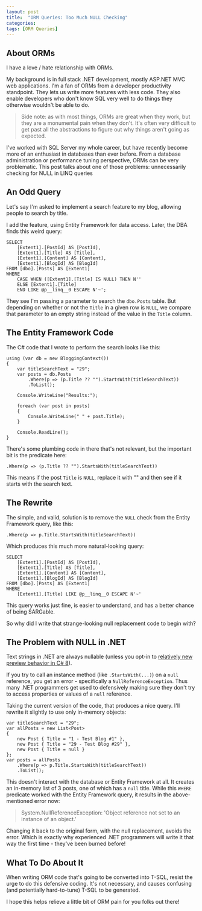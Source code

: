 ```yaml
---
layout: post
title:  "ORM Queries: Too Much NULL Checking"
categories: 
tags: [ORM Queries]
---
```


## About ORMs

I have a love / hate relationship with ORMs.  

My background is in full stack .NET development, mostly ASP.NET MVC web applications.  I'm a fan of ORMs from a developer productivity standpoint.  They lets us write more features with less code.  They also enable developers who don't know SQL very well to do things they otherwise wouldn't be able to do.

> Side note: as with most things, ORMs are great when they work, but they are a monumental pain when they don't.  It's often very difficult to get past all the abstractions to figure out why things aren't going as expected.

I've worked with SQL Server my whole career, but have recently become more of an enthusiast in databases than ever before.  From a database administration or performance tuning perspective, ORMs can be very problematic.  This post talks about one of those problems: unnecessarily checking for NULL in LINQ queries

## An Odd Query

Let's say I'm asked to implement a search feature to my blog, allowing people to search by title.

I add the feature, using Entity Framework for data access.  Later, the DBA finds this weird query:

    SELECT
        [Extent1].[PostId] AS [PostId],
        [Extent1].[Title] AS [Title],
        [Extent1].[Content] AS [Content],
        [Extent1].[BlogId] AS [BlogId]
    FROM [dbo].[Posts] AS [Extent1]
    WHERE
        CASE WHEN ([Extent1].[Title] IS NULL) THEN N''
        ELSE [Extent1].[Title]
        END LIKE @p__linq__0 ESCAPE N'~';

They see I'm passing a parameter to search the `dbo.Posts` table.  But depending on whether or not the `Title` in a given row is `NULL`, we compare that parameter to an empty string instead of the value in the `Title` column.

## The Entity Framework Code

The C# code that I wrote to perform the search looks like this:

    using (var db = new BloggingContext())
    {
        var titleSearchText = "29";
        var posts = db.Posts
            .Where(p => (p.Title ?? "").StartsWith(titleSearchText))
            .ToList();

        Console.WriteLine("Results:");

        foreach (var post in posts)
        {
            Console.WriteLine(" " + post.Title);
        }

        Console.ReadLine();
    }

There's some plumbing code in there that's not relevant, but the important bit is the predicate here:

    .Where(p => (p.Title ?? "").StartsWith(titleSearchText))

This means if the post `Title` is `NULL`, replace it with "" and then see if it starts with the search text.

## The Rewrite

The simple, and valid, solution is to remove the `NULL` check from the Entity Framework query, like this:

    .Where(p => p.Title.StartsWith(titleSearchText))

Which produces this much more natural-looking query:

    SELECT
        [Extent1].[PostId] AS [PostId],
        [Extent1].[Title] AS [Title],
        [Extent1].[Content] AS [Content],
        [Extent1].[BlogId] AS [BlogId]
    FROM [dbo].[Posts] AS [Extent1]
    WHERE
        [Extent1].[Title] LIKE @p__linq__0 ESCAPE N'~'

This query works just fine, is easier to understand, and has a better chance of being SARGable.

So why did I write that strange-looking null replacement code to begin with?

## The Problem with NULL in .NET

Text strings in .NET are always nullable (unless you opt-in to [relatively new preview behavior in C# 8][1]).

If you try to call an instance method (like `.StartsWith(...)`) on a `null` reference, you get an error - specifically a `NullReferenceException`.  Thus many .NET programmers get used to defensively making sure they don't try to access properties or values of a `null` reference.

Taking the current version of the code, that produces a nice query.  I'll rewrite it slightly to use only in-memory objects:

    var titleSearchText = "29";
    var allPosts = new List<Post>
    {
        new Post { Title = "1 - Test Blog #1" },
        new Post { Title = "29 - Test Blog #29" },
        new Post { Title = null }
    };
    var posts = allPosts
        .Where(p => p.Title.StartsWith(titleSearchText))
        .ToList();

This doesn't interact with the database or Entity Framework at all.  It creates an in-memory list of 3 posts, one of which has a `null` title.  While this `WHERE` predicate worked with the Entity Framework query, it results in the above-mentioned error now:

> System.NullReferenceException: 'Object reference not set to an instance of an object.'

Changing it back to the original form, with the null replacement, avoids the error.  Which is exactly why experienced .NET programmers will write it that way the first time - they've been burned before!

## What To Do About It

When writing ORM code that's going to be converted into T-SQL, resist the urge to do this defensive coding.  It's not necessary, and causes confusing (and potentially hard-to-tune) T-SQL to be generated.

I hope this helps relieve a little bit of ORM pain for you folks out there!

[1]: https://blogs.msdn.microsoft.com/dotnet/2017/11/15/nullable-reference-types-in-csharp/